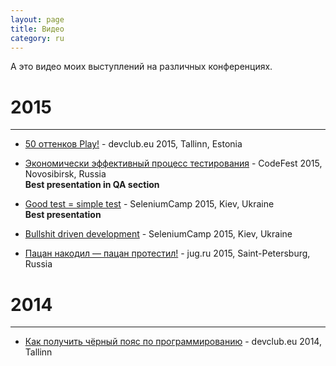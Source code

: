 ```yaml
---
layout: page
title: Видео
category: ru
---
```


А это видео моих выступлений на различных конференциях.

# 2015
* * *

* [50 оттенков Play!](https://www.youtube.com/watch?v=kZDa5hD-oQI) - devclub.eu 2015, Tallinn, Estonia

* [Экономически эффективный процесс тестирования](http://2015.codefest.ru/lecture/990) - CodeFest 2015, Novosibirsk, Russia
  <br>**Best presentation in QA section**

* [Good test = simple test](http://seleniumcamp.com/materials/good-short-test/) - SeleniumCamp 2015, Kiev, Ukraine
  <br>**Best presentation**

* [Bullshit driven development](http://seleniumcamp.com/materials/bullshit-driven-development/) - SeleniumCamp 2015, Kiev, Ukraine

* [Пацан накодил — пацан протестил!](https://www.youtube.com/watch?v=8u6_hctdhqI&feature=youtu.be&a) - jug.ru 2015, Saint-Petersburg, Russia

# 2014
* * *

* [Как получить чёрный пояс по программированию](https://www.youtube.com/watch?v=qBXgYDav40g) - devclub.eu 2014, Tallinn